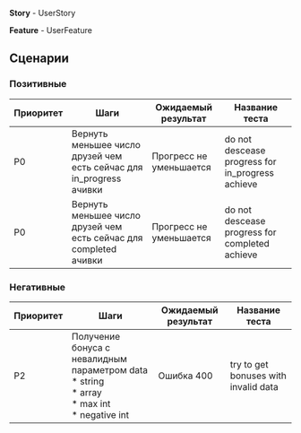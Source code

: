 **Story** - UserStory

**Feature** - UserFeature

## Сценарии

### Позитивные

| Приоритет | Шаги                                                                | Ожидаемый результат     | Название теста                                    |
|-----------|---------------------------------------------------------------------|-------------------------|---------------------------------------------------|
| P0        | Вернуть меньшее число друзей чем есть сейчас для in_progress ачивки | Прогресс не уменьшается | do not descease progress for in\_progress achieve |
| P0        | Вернуть меньшее число друзей чем есть сейчас для completed ачивки   | Прогресс не уменьшается | do not descease progress for completed achieve    |

### Негативные

| Приоритет | Шаги                                                                                               | Ожидаемый результат | Название теста                       |
|-----------|----------------------------------------------------------------------------------------------------|---------------------|--------------------------------------|
| P2        | Получение бонуса с невалидным параметром data<br/>  * string<br/> * array<br/> * max int<br/> * negative int | Ошибка 400          | try to get bonuses with invalid data |
